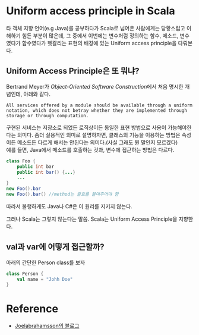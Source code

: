 # Uniform access principle in Scala
타 객체 지향 언어(e.g Java)를 공부하다가 Scala로 넘어온 사람에게는 당황스럽고 이해하기 힘든 부분이 많은데, 그 중에서 이번에는 변수처럼 정의하는 함수, 메소드, 변수였다가 함수였다가 헷갈리는 표현의 배경에 있는 Uniform access principle을 다뤄본다.

## Uniform Access Principle은 또 뭐냐?
Bertrand Meyer가 *Object-Oriented Software Construction*에서 처음 명시한 개념인데, 아래와 같다.
```
All services offered by a module should be available through a uniform notation, which does not betray whether they are implemented through storage or through computation.
```
구현된 서비스는 저장소로 되었든 로직상이든 동일한 표현 방법으로 사용이 가능해야한다는 의미다. 좀더 실용적인 의미로 설명하자면, 클래스의 기능을 이용하는 방법은 속성이든 메소드든 다르게 해서는 안된다는 의미다.(사실 그래도 뭔 말인지 모르겠다)  
예를 들면, Java에서 메소드를 호출하는 것과, 변수에 접근하는 방법은 다르다.
```java
class Foo {
    public int bar
    public int bar() {...}
    ...
}
new Foo().bar
new Foo().bar() //method는 괄호를 붙여주어야 함
```

따라서 불행하게도 Java나 C#은 이 원리를 지키지 않는다.

그러나 Scala는 그렇지 않는다는 말씀. Scala는 Uniform Access Principle을 지향한다.

## val과 var에 어떻게 접근할까?
아래의 간단한 Person class를 보자  
```scala
class Person {
    val name = "Johh Doe"
}
```

# Reference
- [Joelabrahamsson의 블로그](http://joelabrahamsson.com/learning-scala-part-nine-uniform-access/)